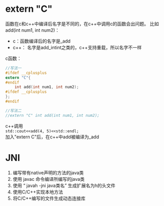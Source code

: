 # extern "C"  
函数在c和c++中编译后名字是不同的，在c++中调用c的函数会出问题。
比如add(int num1, int num2)：
- c：函数编译后的名字是_add
- c++： 名字是add_intint之类的，c++支持重载，所以名字不一样
 
c函数：
```c
//写法一
#ifdef __cplusplus
extern "C"{
#endif
	int add(int num1, int num2);
#ifdef __cplusplus
};
#endif

//写法二
//extern "C" int add(int num1, int num2);
```

c++调用  
```std::cout<<add(4, 5)<<std::endl;```  
加入"extern C"后，在c++中add被编译为_add

# JNI  
1. 编写带有native声明的方法的java类
2. 使用 javac 命令编译所编写的java类
3. 使用 “ javah -jni java类名”  生成扩展名为h的头文件
4. 使用C/C++实现本地方法
5. 将C/C++编写的文件生成动态连接库
